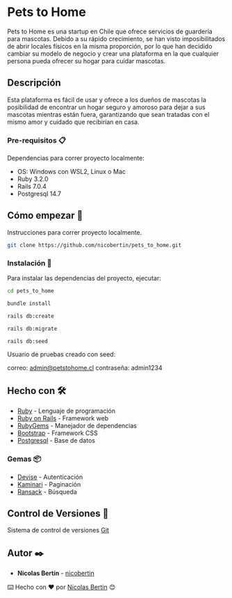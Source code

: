 # Pets to Home

Pets to Home es una startup en Chile que ofrece servicios de guardería para mascotas. Debido a su rápido crecimiento, se han visto imposibilitados de abrir locales físicos en la misma proporción, por lo que han decidido cambiar su modelo de negocio y crear una plataforma en la que cualquier persona pueda ofrecer su hogar para cuidar mascotas. 

## Descripción

Esta plataforma es fácil de usar y ofrece a los dueños de mascotas la posibilidad de encontrar un hogar seguro y amoroso para dejar a sus mascotas mientras están fuera, garantizando que sean tratadas con el mismo amor y cuidado que recibirían en casa.

### Pre-requisitos 📋

Dependencias para correr proyecto localmente:

* OS: Windows con WSL2, Linux o Mac
* Ruby 3.2.0
* Rails 7.0.4
* Postgresql 14.7

## Cómo empezar 🚀

Instrucciones para correr proyecto localmente.

```bash
git clone https://github.com/nicobertin/pets_to_home.git
```

### Instalación 🔧

Para instalar las dependencias del proyecto, ejecutar:

```bash	
cd pets_to_home
```

```bash
bundle install
```

```bash
rails db:create
```

```bash
rails db:migrate
```

```bash
rails db:seed
```

Usuario de pruebas creado con seed:

correo: admin@petstohome.cl
contraseña: admin1234

## Hecho con 🛠️

* [Ruby](https://www.ruby-lang.org/en/) - Lenguaje de programación
* [Ruby on Rails](https://rubyonrails.org) - Framework web
* [RubyGems](https://rubygems.org) - Manejador de dependencias
* [Bootstrap](https://getbootstrap.com) - Framework CSS
* [Postgresql](https://www.postgresql.org) - Base de datos

### Gemas 📦

* [Devise](https://github.com/heartcombo/devise) - Autenticación
* [Kaminari](https://github.com/kaminari/kaminari) - Paginación
* [Ransack](https://github.com/activerecord-hackery/ransack) - Búsqueda

## Control de Versiones 📌

Sistema de control de versiones [Git](https://git-scm.com)

## Autor ✒️

* **Nicolas Bertín** - [nicobertin](https://github.com/nicobertin)

⌨️ Hecho con ❤️ por [Nicolas Bertin](https://github.com/nicobertin) 😊